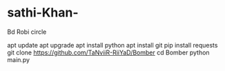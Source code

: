 # sathi-Khan-
Bd Robi circle  

apt update
apt upgrade
apt install python
apt install git
pip install requests
git clone https://github.com/TaNviiR-RiiYaD/Bomber
cd Bomber 
python main.py

